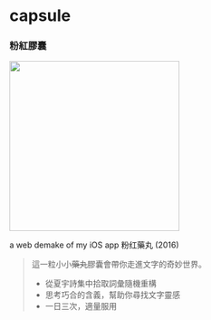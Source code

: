 # capsule

### 粉紅膠囊

<div><img src="https://user-images.githubusercontent.com/52033954/178950431-84e963c1-03de-4f22-99c0-66f518cdbff2.PNG" width='300px'/></div>

a web demake of my iOS app 粉红藥丸 (2016)

> 這一粒小小~~藥丸~~膠囊會帶你走進文字的奇妙世界。
>
> - 從夏宇詩集中拾取詞彙隨機重構
> - 思考巧合的含義，幫助你尋找文字靈感
> - 一日三次，適量服用
